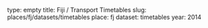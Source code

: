 type: empty
title: Fiji / Transport Timetables
slug: places/fj/datasets/timetables
place: fj
dataset: timetables
year: 2014
